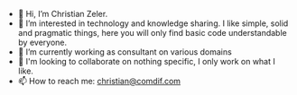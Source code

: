 - 👋 Hi, I’m Christian Zeler.
- 👀 I’m interested in technology and knowledge sharing.
I like simple, solid and pragmatic things, here you will only find basic code understandable by everyone.
- 🌱 I’m currently working as consultant on various domains
- 💞️ I'm looking to collaborate on nothing specific, I only work on what I like.
- 📫 How to reach me: christian@comdif.com

<!---
comdif/comdif is a ✨ special ✨ repository because its `README.md` (this file) appears on your GitHub profile.
You can click the Preview link to take a look at your changes.
--->
